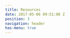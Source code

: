 ```yaml
---
title: Resources
date: 2017-05-06 09:51:00 Z
position: 3
navigation: header
has-menu: true
---
```


